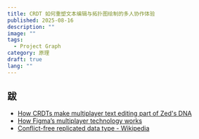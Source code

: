 ```yaml
---
title: CRDT 如何重塑文本编辑与拓扑图绘制的多人协作体验
published: 2025-08-16
description: ""
image: ""
tags:
  - Project Graph
category: 原理
draft: true
lang: ""
---
```


## 跋

- [How CRDTs make multiplayer text editing part of Zed's DNA](https://zed.dev/blog/crdts)
- [How Figma’s multiplayer technology works](https://www.figma.com/blog/how-figmas-multiplayer-technology-works/)
- [Conflict-free replicated data type - Wikipedia](https://en.wikipedia.org/wiki/Conflict-free_replicated_data_type)
